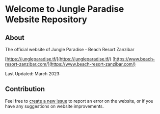 # Welcome to Jungle Paradise Website Repository

## About

The official website of Jungle Paradise - Beach Resort Zanzibar

[https://jungleparadise.tf/](https://jungleparadise.tf/)
[https://www.beach-resort-zanzibar.com/](https://www.beach-resort-zanzibar.com/)

Last Updated: March 2023

## Contribution

Feel free to [create a new issue](https://github.com/threefoldfoundation/www_jungle_paradise/issues) to report an error on the website, or if you have any suggestions on website improvements. 
